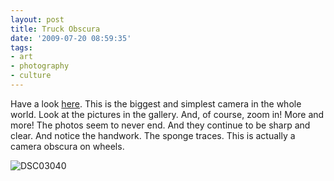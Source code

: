 ```yaml
---
layout: post
title: Truck Obscura
date: '2009-07-20 08:59:35'
tags:
- art
- photography
- culture
---
```



Have a look [here](http://www.cameratruck.net/). This is the biggest and simplest camera in the whole world. Look at the pictures in the gallery. And, of course, zoom in! More and more! The photos seem to never end. And they continue to be sharp and clear. And notice the handwork. The sponge traces. This is actually a camera obscura on wheels.

![DSC03040](http://wpgf.files.wordpress.com/2009/07/dsc03040.jpg "DSC03040")


